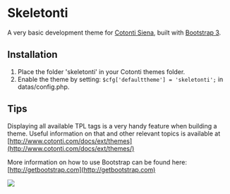 # Skeletonti #
A very basic development theme for [Cotonti Siena](http://www.cotonti.com/), built with [Bootstrap 3](http://getbootstrap.com/).

## Installation ##
1. Place the folder 'skeletonti' in your Cotonti themes folder.
2. Enable the theme by setting: `$cfg['defaulttheme'] = 'skeletonti';` in datas/config.php.

## Tips ##
Displaying all available TPL tags is a very handy feature when building a theme.
Useful information on that and other relevant topics is available at [http://www.cotonti.com/docs/ext/themes](http://www.cotonti.com/docs/ext/themes/)

More information on how to use Bootstrap can be found here: [http://getbootstrap.com](http://getbootstrap.com)

![](http://www.cotonti.com/datas/photos/page_613.png)
